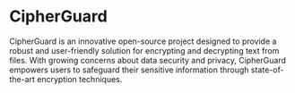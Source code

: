 # CipherGuard
CipherGuard is an innovative open-source project designed to provide a robust and user-friendly solution for encrypting and decrypting text from files. With growing concerns about data security and privacy, CipherGuard empowers users to safeguard their sensitive information through state-of-the-art encryption techniques.
